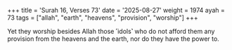 +++
title = 'Surah 16, Verses 73'
date = '2025-08-27'
weight = 1974
ayah = 73
tags = ["allah", "earth", "heavens", "provision", "worship"]
+++

Yet they worship besides Allah those ˹idols˺ who do not afford them any provision from the heavens and the earth, nor do they have the power to.